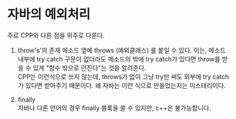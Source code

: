 # 자바의 예외처리  
주로 CPP와 다른 점을 위주로 다룬다.  

1. throw's'의 존재
	메소드 옆에 throws (예외클래스) 를 붙일 수 있다. 이는, 메소드 내부에 try catch 구문이 없더라도 메소드의 밖에 try catch가 있다면 throw를 받을 수 있게 "함수 밖으로 던진다"는 것을 알려준다.  
	CPP는 이런식으로 쓰지 않는데, throws가 없이 그냥 try만 써도 외부에 try catch가 있다면 받아주기 때문이다. 왜 자바는 이런 식으로 만들었는지는 미스테리이다.  

2. finally  
	자바나 다른 언어의 경우 finally 블록을 쓸 수 있지만, c++은 불가능합니다. 